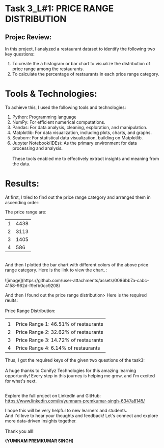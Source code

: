 <html>
  <body>
    
  <h1> Task 3_L#1: PRICE RANGE DISTRIBUTION</h1>
    
  <h2>Projec Review: </h2>
In this project, I analyzed a restaurant dataset to identify the following two key questions:

1. To create the a histogram or bar chart to visualize the distribution of price range among the restaurants.<br> 
2. To calculate the percentage of restaurants in each price range category.

<h1>Tools & Technologies:</h1>

To achieve this, I used the following tools and technologies:

1. Python: Programming language
2. NumPy: For efficient numerical computations.
3. Pandas: For data analysis, cleaning, exploration, and manipulation.
4. Matplotlib: For data visualization, including plots, charts, and graphs.
5. Seaborn: For statistical data visualization, building on Matplotlib.
6. Jupyter Notebook(IDEs): As the primary environment for data processing and analysis.<br><br>
These tools enabled me to effectively extract insights and meaning from the data.</p>

<h1>Results:</h1>
<p> At first, I tried to find out the price range category and arranged them in ascending order: <br>
  <p>The price range are:</p>
  <table>
    <tbody>
      <tr><td>1</td><td>4438</td></tr>
       <tr><td>2</td><td>3113</td></tr>
        <tr><td>3</td><td>1405</td></tr>
         <tr><td>4</td><td>586</td></tr>  
    </tbody>
  </table>
<br>
And then I plotted the bar chart with different colors of the above price range category. Here is the link to view the chart. :<br><br>![image](https://github.com/user-attachments/assets/0086bb7a-cabc-4158-962d-f9efb0cc9208)

  And then I found out the price range distribution> Here is the required reults:<br><br>
  Price Range Distribution:<br>
  <table>
    <tbody> <tr><td></td><td></td></tr>
      <tr><td>1</td><td>Price Range 1: 46.51% of restaurants</td></tr>
       <tr><td>2</td><td>Price Range 2: 32.62% of restaurants </tr>
        <tr><td>3</td><td>Price Range 3: 14.72% of restaurants</td></td></tr>
         <tr><td>4</td><td>Price Range 4: 6.14% of restaurants </td></tr> 
    </tbody>
  </table>
<br<<br>
Thus, I got the required keys of the given two questions of the task3:<br><br> 
A huge thanks to Conifyz Technologies for this amazing learning opportunity! Every step in this journey is helping me grow, and I'm excited for what's next.<br><br>

Explore the full project on LinkedIn and GitHub:<br>
https://www.linkedin.com/in/yumnam-premkumar-singh-6347a8145/<br>

<p>I hope this will be very helpful to new learners and students. <br>
And I'd love to hear your thoughts and feedback!
Let's connect and explore more data-driven insights together. <br><br>
Thank you all!

  <b>(YUMNAM PREMKUMAR SINGH)</b>
</p>
</body>
</html>
